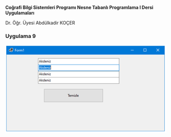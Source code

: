 <p><b>Coğrafi Bilgi Sistemleri Programı Nesne Tabanlı Programlama I Dersi Uygulamaları</b></p>
<p> Dr. Öğr. Üyesi Abdülkadir KOÇER</p>
<H3>Uygulama 9</H3>
<img src="https://github.com/akocer/Nesne-I/blob/main/uyg09/U09.png"/>
